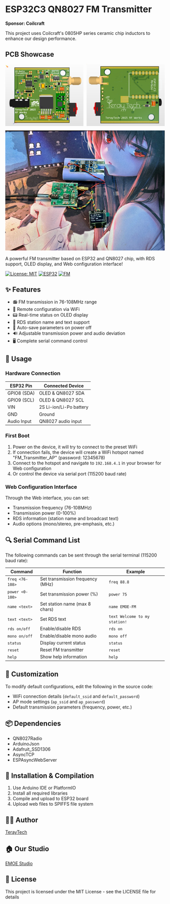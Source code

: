 # ESP32C3 QN8027 FM Transmitter

<!-- Coilcraft Logo to be added - see img/coilcraft_logo_instructions.txt -->

**Sponsor: Coilcraft**

This project uses Coilcraft's 0805HP series ceramic chip inductors to enhance our design performance.

## PCB Showcase

<div style="display: flex; justify-content: space-between;">
  <img src="img/pcb_front.png" width="49%" alt="PCB Front"/>
  <img src="img/pcb_back.png" width="49%" alt="PCB Back"/>
</div>

![FM Transmitter](./img/fmtx.png)

A powerful FM transmitter based on ESP32 and QN8027 chip, with RDS support, OLED display, and Web configuration interface!

[![License: MIT](https://img.shields.io/badge/License-MIT-yellow.svg)](https://opensource.org/licenses/MIT)
[![ESP32](https://img.shields.io/badge/ESP32-WROOM-blue)](https://www.espressif.com/)
[![FM](https://img.shields.io/badge/FM-QN8027-red)](https://www.nxp.com/)

## ✨ Features

- 📻 FM transmission in 76-108MHz range
- 📱 Remote configuration via WiFi
- 📟 Real-time status on OLED display
- 📝 RDS station name and text support
- 💾 Auto-save parameters on power off
- 🔊 Adjustable transmission power and audio deviation
- 🖥️ Complete serial command control

## 📖 Usage

### Hardware Connection

| ESP32 Pin | Connected Device |
| --- | --- |
| GPIO8 (SDA) | OLED & QN8027 SDA |
| GPIO9 (SCL) | OLED & QN8027 SCL |
| VIN | 2S Li-ion/Li-Po battery |
| GND | Ground |
| Audio Input | QN8027 audio input |

### First Boot

1. Power on the device, it will try to connect to the preset WiFi
2. If connection fails, the device will create a WiFi hotspot named "FM_Transmitter_AP" (password: 12345678)
3. Connect to the hotspot and navigate to `192.168.4.1` in your browser for Web configuration
4. Or control the device via serial port (115200 baud rate)

### Web Configuration Interface

Through the Web interface, you can set:
- Transmission frequency (76-108MHz)
- Transmission power (0-100%)
- RDS information (station name and broadcast text)
- Audio options (mono/stereo, pre-emphasis, etc.)

## 🔍 Serial Command List

The following commands can be sent through the serial terminal (115200 baud rate):

| Command | Function | Example |
| --- | --- | --- |
| `freq <76-108>` | Set transmission frequency (MHz) | `freq 88.8` |
| `power <0-100>` | Set transmission power (%) | `power 75` |
| `name <text>` | Set station name (max 8 chars) | `name EMOE-FM` |
| `text <text>` | Set RDS text | `text Welcome to my station!` |
| `rds on/off` | Enable/disable RDS | `rds on` |
| `mono on/off` | Enable/disable mono audio | `mono off` |
| `status` | Display current status | `status` |
| `reset` | Reset FM transmitter | `reset` |
| `help` | Show help information | `help` |

## 🔧 Customization

To modify default configurations, edit the following in the source code:
- WiFi connection details (`default_ssid` and `default_password`)
- AP mode settings (`ap_ssid` and `ap_password`)
- Default transmission parameters (frequency, power, etc.)

## 📦 Dependencies

- QN8027Radio
- ArduinoJson
- Adafruit_SSD1306
- AsyncTCP
- ESPAsyncWebServer

## 🚀 Installation & Compilation

1. Use Arduino IDE or PlatformIO
2. Install all required libraries
3. Compile and upload to ESP32 board
4. Upload web files to SPIFFS file system

## 👨‍💻 Author

[TerayTech](https://space.bilibili.com/24434095)

## 🏠 Our Studio

[EMOE Studio](https://emoe.xyz/)

## 📜 License

This project is licensed under the MIT License - see the LICENSE file for details
